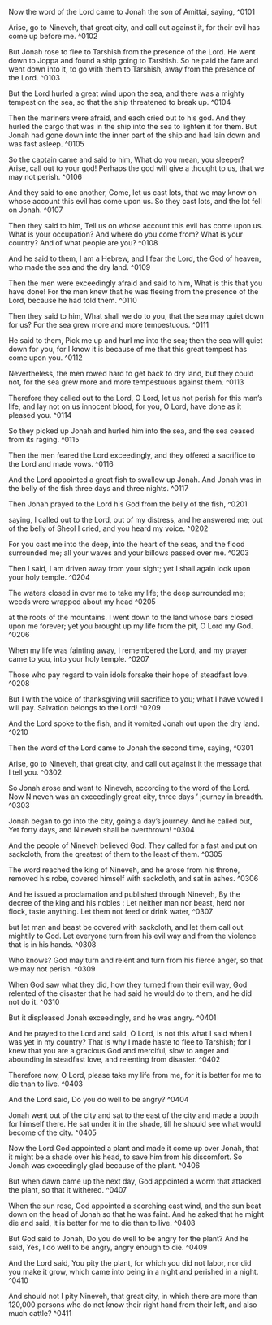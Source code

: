 

Now the word of the Lord came to Jonah the son of Amittai, saying, ^0101

Arise, go to Nineveh, that great city, and call out against it, for their evil has come up before me. ^0102

But Jonah rose to flee to Tarshish from the presence of the Lord. He went down to Joppa and found a ship going to Tarshish. So he paid the fare and went down into it, to go with them to Tarshish, away from the presence of the Lord. ^0103

But the Lord hurled a great wind upon the sea, and there was a mighty tempest on the sea, so that the ship threatened to break up. ^0104

Then the mariners were afraid, and each cried out to his god. And they hurled the cargo that was in the ship into the sea to lighten it for them. But Jonah had gone down into the inner part of the ship and had lain down and was fast asleep. ^0105

So the captain came and said to him, What do you mean, you sleeper? Arise, call out to your god! Perhaps the god will give a thought to us, that we may not perish. ^0106

And they said to one another, Come, let us cast lots, that we may know on whose account this evil has come upon us. So they cast lots, and the lot fell on Jonah. ^0107

Then they said to him, Tell us on whose account this evil has come upon us. What is your occupation? And where do you come from? What is your country? And of what people are you? ^0108

And he said to them, I am a Hebrew, and I fear the Lord, the God of heaven, who made the sea and the dry land. ^0109

Then the men were exceedingly afraid and said to him, What is this that you have done! For the men knew that he was fleeing from the presence of the Lord, because he had told them. ^0110

Then they said to him, What shall we do to you, that the sea may quiet down for us? For the sea grew more and more tempestuous. ^0111

He said to them, Pick me up and hurl me into the sea; then the sea will quiet down for you, for I know it is because of me that this great tempest has come upon you. ^0112

Nevertheless, the men rowed hard to get back to dry land, but they could not, for the sea grew more and more tempestuous against them. ^0113

Therefore they called out to the Lord, O Lord, let us not perish for this man’s life, and lay not on us innocent blood, for you, O Lord, have done as it pleased you. ^0114

So they picked up Jonah and hurled him into the sea, and the sea ceased from its raging. ^0115

Then the men feared the Lord exceedingly, and they offered a sacrifice to the Lord and made vows. ^0116

And the Lord appointed a great fish to swallow up Jonah. And Jonah was in the belly of the fish three days and three nights. ^0117



Then Jonah prayed to the Lord his God from the belly of the fish, ^0201

saying, I called out to the Lord, out of my distress, and he answered me; out of the belly of Sheol I cried, and you heard my voice. ^0202

For you cast me into the deep, into the heart of the seas, and the flood surrounded me; all your waves and your billows passed over me. ^0203

Then I said, I am driven away from your sight; yet I shall again look upon your holy temple. ^0204

The waters closed in over me to take my life; the deep surrounded me; weeds were wrapped about my head ^0205

at the roots of the mountains. I went down to the land whose bars closed upon me forever; yet you brought up my life from the pit, O Lord my God. ^0206

When my life was fainting away, I remembered the Lord, and my prayer came to you, into your holy temple. ^0207

Those who pay regard to vain idols forsake their hope of steadfast love. ^0208

But I with the voice of thanksgiving will sacrifice to you; what I have vowed I will pay. Salvation belongs to the Lord! ^0209

And the Lord spoke to the fish, and it vomited Jonah out upon the dry land. ^0210



Then the word of the Lord came to Jonah the second time, saying, ^0301

Arise, go to Nineveh, that great city, and call out against it the message that I tell you. ^0302

So Jonah arose and went to Nineveh, according to the word of the Lord. Now Nineveh was an exceedingly great city, three days ’ journey in breadth. ^0303

Jonah began to go into the city, going a day’s journey. And he called out, Yet forty days, and Nineveh shall be overthrown! ^0304

And the people of Nineveh believed God. They called for a fast and put on sackcloth, from the greatest of them to the least of them. ^0305

The word reached the king of Nineveh, and he arose from his throne, removed his robe, covered himself with sackcloth, and sat in ashes. ^0306

And he issued a proclamation and published through Nineveh, By the decree of the king and his nobles : Let neither man nor beast, herd nor flock, taste anything. Let them not feed or drink water, ^0307

but let man and beast be covered with sackcloth, and let them call out mightily to God. Let everyone turn from his evil way and from the violence that is in his hands. ^0308

Who knows? God may turn and relent and turn from his fierce anger, so that we may not perish. ^0309

When God saw what they did, how they turned from their evil way, God relented of the disaster that he had said he would do to them, and he did not do it. ^0310



But it displeased Jonah exceedingly, and he was angry. ^0401

And he prayed to the Lord and said, O Lord, is not this what I said when I was yet in my country? That is why I made haste to flee to Tarshish; for I knew that you are a gracious God and merciful, slow to anger and abounding in steadfast love, and relenting from disaster. ^0402

Therefore now, O Lord, please take my life from me, for it is better for me to die than to live. ^0403

And the Lord said, Do you do well to be angry? ^0404

Jonah went out of the city and sat to the east of the city and made a booth for himself there. He sat under it in the shade, till he should see what would become of the city. ^0405

Now the Lord God appointed a plant and made it come up over Jonah, that it might be a shade over his head, to save him from his discomfort. So Jonah was exceedingly glad because of the plant. ^0406

But when dawn came up the next day, God appointed a worm that attacked the plant, so that it withered. ^0407

When the sun rose, God appointed a scorching east wind, and the sun beat down on the head of Jonah so that he was faint. And he asked that he might die and said, It is better for me to die than to live. ^0408

But God said to Jonah, Do you do well to be angry for the plant? And he said, Yes, I do well to be angry, angry enough to die. ^0409

And the Lord said, You pity the plant, for which you did not labor, nor did you make it grow, which came into being in a night and perished in a night. ^0410

And should not I pity Nineveh, that great city, in which there are more than 120,000 persons who do not know their right hand from their left, and also much cattle? ^0411


